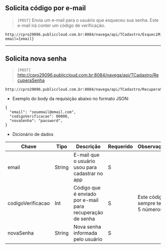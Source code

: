 ## Solicita código por e-mail

> `[POST]` Envia um e-mail para o usuário que esqueceu sua senha. Este e-mail irá conter um código de verificação.

```
http://cpro29096.publiccloud.com.br:8084/navega/api/TCadastro/EsqueciMinhaSenha?email={email}

```

---

## Solicita nova senha

> `[POST]` http://cpro29096.publiccloud.com.br:8084/navega/api/TCadastro/RecuperaSenha

```
http://cpro29096.publiccloud.com.br:8084/navega/api/TCadastro/RecuperaSenha
```

- Exemplo do body da requisição abaixo no formato JSON:

```
{
  "email": "seuemail@email.com",
  "codigoVerificacao": 00000,
  "novaSenha": "password",
}
```

- Dicionário de dados

|Chave|Tipo|Descrição|Requerido|Observações
|----|------|--------|--------|--------|
|email|String| E-mail que o usuário usou para cadastrar no app | S | |
|codigoVerificacao|Int|Código que é enviado por e-mail para recuperação de senha| S | Este código sempre terá 5 números |
|novaSenha|String| Nova senha informada pelo usuário | S | |